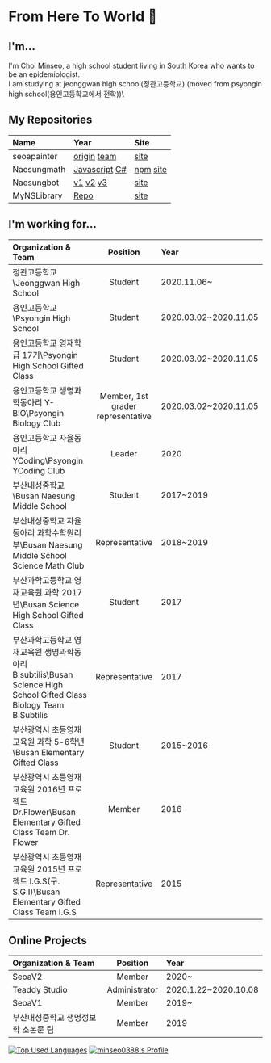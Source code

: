 # From Here To World 👋
## I'm...
I'm Choi Minseo, a high school student living in South Korea who wants to be an epidemiologist.\
I am studying at jeonggwan high school(정관고등학교) (moved from psyongin high school(용인고등학교에서 전학))\

## My Repositories
| Name | Year | Site |
|:-------------------- |:-------- |:-------- |
| seoapainter | [origin](https://github.com/minseo0388/seoapainter) [team](https://github.com/seoaapp/seoapainter) | [site](https://seoa.ga)
| Naesungmath | [Javascript](https://github.com/minseo0388/Naesungmath) [C#](https://github.com/minseo0388/naesungmath-cs) | [npm](https://npmjs.com/package/Naesungmath) [site](https://mynslab.net/naesungmath)
| Naesungbot | [v1](https://github.com/minseo0388/Naesungbot-v1) [v2](https://github.com/minseo0388/Naesungbot-v2) [v3](https://github.com/minseo0388/Naesungbot-v3)| [site](https://github.com/minseo0388/NaesungbotPage)
| MyNSLibrary | [Repo](https://github.com/minseo0388/naesunglibrary) | [site](https://mynslab.net/library)
## I'm working for...
| Organization & Team  | Position | Year                                                                                 |
|:-------------------- |:--------:|:------ |
| 정관고등학교\Jeonggwan High School | Student | 2020.11.06~
| 용인고등학교\Psyongin High School | Student | 2020.03.02~2020.11.05
| 용인고등학교 영재학급 17기\Psyongin High School Gifted Class | Student | 2020.03.02~2020.11.05
| 용인고등학교 생명과학동아리 Y-BIO\Psyongin Biology Club | Member, 1st grader representative | 2020.03.02~2020.11.05
| 용인고등학교 자율동아리 YCoding\Psyongin YCoding Club | Leader | 2020
| 부산내성중학교\Busan Naesung Middle School | Student | 2017~2019
| 부산내성중학교 자율동아리 과학수학원리부\Busan Naesung Middle School Science Math Club | Representative | 2018~2019
| 부산과학고등학교 영재교육원 과학 2017년\Busan Science High School Gifted Class | Student | 2017
| 부산과학고등학교 영재교육원 생명과학동아리 B.subtilis\Busan Science High School Gifted Class Biology Team B.Subtilis | Representative | 2017
| 부산광역시 초등영재교육원 과학 5-6학년\Busan Elementary Gifted Class | Student | 2015~2016
| 부산광역시 초등영재교육원 2016년 프로젝트 Dr.Flower\Busan Elementary Gifted Class Team Dr. Flower | Member | 2016
| 부산광역시 초등영재교육원 2015년 프로젝트 I.G.S(구. S.G.I)\Busan Elementary Gifted Class Team I.G.S | Representative | 2015
## Online Projects
| Organization & Team | Position | Year
|:-------------------- |:--------:|:------ |
| SeoaV2 | Member | 2020~
| Teaddy Studio | Administrator | 2020.1.22~2020.10.08
| SeoaV1 | Member | 2019~
| 부산내성중학교 생명정보학 소논문 팀 | Member | 2019

[![Top Used Languages](https://github-readme-stats.vercel.app/api/top-langs/?username=minseo0388&hide_border=true)](https://github.com/minseo0388)
[![minseo0388's Profile](https://github-readme-stats.vercel.app/api?username=minseo0388&show_icons=true&hide_border=true)](https://github.com/minseo0388)
